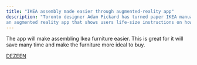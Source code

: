 ```yaml
---
title: "IKEA assembly made easier through augmented-reality app"
description: "Toronto designer Adam Pickard has turned paper IKEA manuals into 
an augmented reality app that shows users life-size instructions on how to build their furniture."
---
```

The app will make assembling Ikea furniture easier. This is great for it will save many time and make the furniture more ideal to buy.


[DEZEEN](https://www.dezeen.com/2018/03/23/ikea-assembly-made-easier-through-augmented-reality-app/)
